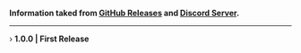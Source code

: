 <strong>Information taked from [GitHub Releases](https://github.com/bad-boy-discord/discordjs-economy/release) and [Discord Server](https://discord.com/invite/eGZfaWsZgR).</strong>
<hr>
› <strong>1.0.0 | First Release</strong> <br />